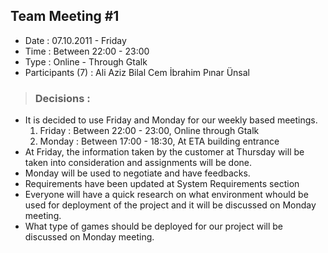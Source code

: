 ## Team Meeting #1 ##
  * Date : 07.10.2011 - Friday
  * Time : Between 22:00 - 23:00
  * Type : Online - Through Gtalk
  * Participants (7) : Ali Aziz Bilal Cem İbrahim Pınar Ünsal

> ### Decisions : ###
  * It is decided to use Friday and Monday for our weekly based meetings.
    1. Friday : Between 22:00 - 23:00, Online through Gtalk
    1. Monday : Between 17:00 - 18:30, At ETA building entrance
  * At Friday, the information taken by the customer at Thursday will be taken into consideration and assignments will be done.
  * Monday will be used to negotiate and have feedbacks.
  * Requirements have been updated at System Requirements section
  * Everyone will have a quick research on what environment whould be used for deployment of the project and it will be discussed on Monday meeting.
  * What type of games should be deployed for our project will be discussed on Monday meeting.